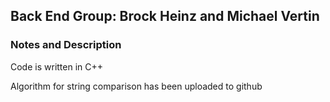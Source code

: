 ## Back End Group: Brock Heinz and Michael Vertin

### Notes and Description
Code is written in C++

Algorithm for string comparison has been uploaded to github
